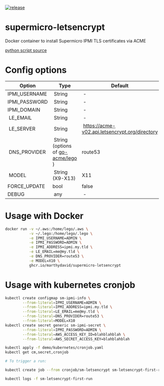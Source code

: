 [![release](https://github.com/marthydavid/supermicro-letsencrypt/actions/workflows/release.yml/badge.svg?branch=main)](https://github.com/marthydavid/supermicro-letsencrypt/actions/workflows/release.yml)

# supermicro-letsencrypt

Docker container to install Supermicro IPMI TLS certificates via ACME


[python script source](https://gist.github.com/mattisz/d112ebfe1869c56ce111ecbd2cbbd04d/569b20ddc8bcc2c04a875de2e9e918570a0cf93a)


# Config options

| Option | Type | Default |
|--------|------|---------|
| IPMI_USERNAME | String | - |
| IPMI_PASSWORD | String | - |
| IPMI_DOMAIN  | String | - |
| LE_EMAIL      | String | - |
| LE_SERVER      | String | https://acme-v02.api.letsencrypt.org/directory |
| DNS_PROVIDER  | String (options of [go-acme/lego](https://github.com/go-acme/lego#dns-providers) ) | route53 |
| MODEL         | String (X9-X13) | X11 |
| FORCE_UPDATE  | bool | false |
| DEBUG         | any | - |

# Usage with Docker

```bash
docker run -v ~/.aws:/home/lego/.aws \
           -v ~/.lego:/home/lego/.lego \
           -e IPMI_USERNAME=ADMIN \
           -e IPMI_PASSWORD=ADMIN \
           -e IPMI_ADDRESS=ipmi.my.tld \
           -e LE_EMAIL=me@my.tld \
           -e DNS_PROVIDER=route53 \
           -e MODEL=X10 \
           ghcr.io/marthydavid/supermicro-letsencrypt
```


# Usage with kubernetes cronjob

```bash
kubectl create configmap sm-ipmi-info \
        --from-literal=IPMI_USERNAME=ADMIN \
        --from-literal=IPMI_ADDRESS=ipmi.my.tld \
        --from-literal=LE_EMAIL=me@my.tld \
        --from-literal=DNS_PROVIDER=route53 \
        --from-literal=MODEL=X10
kubectl create secret generic sm-ipmi-secret \
        --from-literal=IPMI_PASSWORD=ADMIN \
        --from-literal=AWS_ACCESS_KEY_ID=blahblahblah \
        --from-literal=AWS_SECRET_ACCESS_KEY=blahblahblah

kubectl apply -f demo/kubernetes/cronjob.yaml
kubectl get cm,secret,cronjob

# To trigger a run:

kubectl create job --from cronjob/sm-letsencrypt sm-letsencrypt-first-run

kubectl logs -f sm-letsencrypt-first-run
```